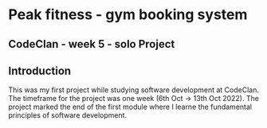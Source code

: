 # Peak fitness - gym booking system

## CodeClan - week 5 - solo Project

## Introduction
This was my first project while studying software development at CodeClan. The timeframe for the project was one week (6th Oct -> 13th Oct 2022). The project marked the end of the first module where I learne the fundamental principles of software development.
